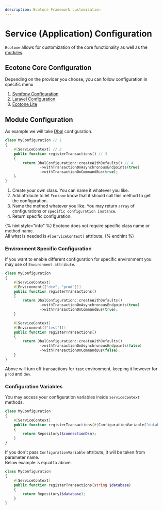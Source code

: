 ```yaml
---
description: Ecotone Framework customization
---
```


# Service \(Application\) Configuration

`Ecotone` allows for customization of the core functionality as well as the [modules](../modules/overview.md).

## Ecotone Core Configuration

Depending on the provider you choose, you can follow configuration in specific menu

1. [Symfony Configuration](../modules/symfony-ddd-cqrs-event-sourcing.md#configuration)
2. [Laravel Configuration](../modules/laravel-ddd-cqrs-event-sourcing.md#configuration)
3. [Ecotone Lite](../modules/ecotone-lite.md#configuration)

## Module Configuration

As example we will take [Dbal](../modules/dbal-support.md) configuration. 

```php
class MyConfiguration // 1
{
    #[ServiceContext] // 2
    public function registerTransactions() // 3
    {
        return DbalConfiguration::createWithDefaults() // 4
                ->withTransactionOnAsynchronousEndpoints(true)
                ->withTransactionOnCommandBus(true);
    }
}
```

1. Create your own class. You can name it whatever you like.
2. Add attribute to let `Ecotone` know that it should call this method to get the configuration.
3. Name the method whatever you like. You may return `array` of configurations or `specific configuration instance`.
4. Return specific configuration. 

{% hint style="info" %}
Ecotone does not require specific class name or method name.   
All what is needed is `#[ServiceContext]` attribute.
{% endhint %}

### Environment Specific Configuration

If you want to enable different configuration for specific environment you may use of `Environment attribute`.

```php
class MyConfiguration
{
    #[ServiceContext]
    #[Environment(["dev", "prod"])]
    public function registerTransactions()
    {
        return DbalConfiguration::createWithDefaults()
                ->withTransactionOnAsynchronousEndpoints(true)
                ->withTransactionOnCommandBus(true);
    }
    
    #[ServiceContext]
    #[Environment(["test"])]
    public function registerTransactions()
    {
        return DbalConfiguration::createWithDefaults()
                ->withTransactionOnAsynchronousEndpoints(false)
                ->withTransactionOnCommandBus(false);
    }
}
```

Above will turn off transactions for `test` environment, keeping it however for `prod` and `dev`.

### Configuration Variables

You may access your configuration variables inside `ServiceContext` methods.

```php
class MyConfiguration
{
    #[ServiceContext]
    public function registerTransactions(#[ConfigurationVariable("database")] string $connectionDsn)
    {
        return Repository($connectionDsn);
    }
}
```

If you don't pass `ConfigurationVariable` attribute, it will be taken from parameter name.   
Below example is equal to above.

```php
class MyConfiguration
{
    #[ServiceContext]
    public function registerTransactions(string $database)
    {
        return Repository($database);
    }
}
```

